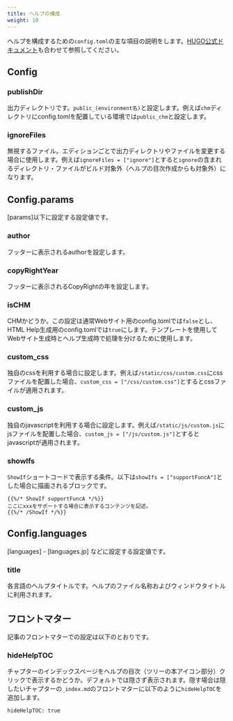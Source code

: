 ```yaml
---
title: ヘルプの構成
weight: 10
---
```


ヘルプを構成するための`config.toml`の主な項目の説明をします。[HUGO公式ドキュメント](https://gohugo.io/getting-started/configuration/)も合わせて参照してください。

## Config

### publishDir

出力ディレクトリです。`public_(environment名)`と設定します。例えば`chm`ディレクトリにconfig.tomlを配置している環境では`public_chm`と設定します。

### ignoreFiles

無視するファイル。エディションごとで出力ディレクトリやファイルを変更する場合に使用します。例えば`ignoreFiles = ["ignore"]`とすると`ignore`の含まれるディレクトリ・ファイルがビルド対象外（ヘルプの目次作成からも対象外）になります。

## Config.params

\[params\]以下に設定する設定値です。

### author

フッターに表示されるauthorを設定します。

### copyRightYear

フッターに表示されるCopyRightの年を設定します。

### isCHM

CHMかどうか。この設定は通常Webサイト用のconfig.tomlでは`false`とし、HTML Help生成用のconfig.tomlでは`true`にします。テンプレートを使用してWebサイト生成時とヘルプ生成時で処理を分けるために使用します。

### custom_css

独自のcssを利用する場合に設定します。例えば`/static/css/custom.css`にcssファイルを配置した場合、`custom_css = ["/css/custom.css"]`とするとcssファイルが適用されます。

### custom_js

独自のjavascriptを利用する場合に設定します。例えば`/static/js/custom.js`にjsファイルを配置した場合、`custom_js = ["/js/custom.js"]`とするとjavascriptが適用されます。

### showIfs

`ShowIf`ショートコードで表示する条件。以下は`showIfs = ["supportFuncA"]`とした場合に描画されるブロックです。

```
{{%/* ShowIf supportFuncA */%}}
ここにxxxをサポートする場合に表示するコンテンツを記述。
{{%/* /ShowIf */%}}
```

## Config.languages

[languages] - [languages.jp] などに設定する設定値です。

### title

各言語のヘルプタイトルです。ヘルプのファイル名称およびウィンドウタイトルに利用されます。

## フロントマター

記事のフロントマターでの設定は以下のとおりです。

### hideHelpTOC

チャプターのインデックスページをヘルプの目次（ツリーの本アイコン部分）クリックで表示するかどうか。デフォルトでは隠さず表示されます。隠す場合は隠したいチャプターの`_index.md`のフロントマターに以下のように`hideHelpTOC`を追加します。

```
hideHelpTOC: true
```